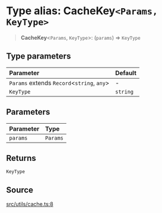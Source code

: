 # Type alias: CacheKey`<Params, KeyType>`

> **CacheKey**\<`Params`, `KeyType`\>: (`params`) => `KeyType`

## Type parameters

| Parameter | Default |
| :------ | :------ |
| `Params` extends `Record`\<`string`, `any`\> | - |
| `KeyType` | `string` |

## Parameters

| Parameter | Type |
| :------ | :------ |
| `params` | `Params` |

## Returns

`KeyType`

## Source

[src/utils/cache.ts:8](https://github.com/dexaai/llm-tools/blob/3551610/src/utils/cache.ts#L8)
